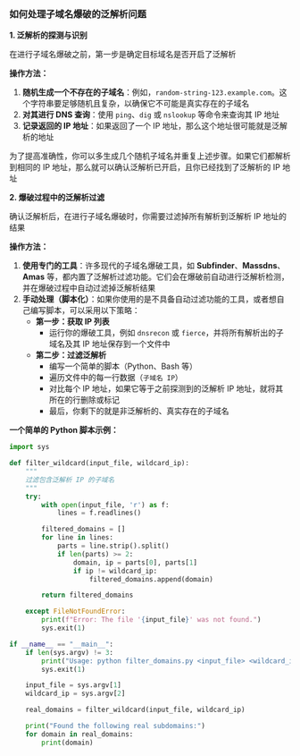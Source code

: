 ### 如何处理子域名爆破的泛解析问题

**1. 泛解析的探测与识别**

在进行子域名爆破之前，第一步是确定目标域名是否开启了泛解析

**操作方法：**

1. **随机生成一个不存在的子域名**：例如，`random-string-123.example.com`。这个字符串要足够随机且复杂，以确保它不可能是真实存在的子域名
2. **对其进行 DNS 查询**：使用 `ping`、`dig` 或 `nslookup` 等命令来查询其 IP 地址
3. **记录返回的 IP 地址**：如果返回了一个 IP 地址，那么这个地址很可能就是泛解析的地址

为了提高准确性，你可以多生成几个随机子域名并重复上述步骤。如果它们都解析到相同的 IP 地址，那么就可以确认泛解析已开启，且你已经找到了泛解析的 IP 地址



**2. 爆破过程中的泛解析过滤**

确认泛解析后，在进行子域名爆破时，你需要过滤掉所有解析到泛解析 IP 地址的结果

**操作方法：**

1. **使用专门的工具**：许多现代的子域名爆破工具，如 **Subfinder**、**Massdns**、**Amas** 等，都内置了泛解析过滤功能。它们会在爆破前自动进行泛解析检测，并在爆破过程中自动过滤掉泛解析结果
2. **手动处理（脚本化）**：如果你使用的是不具备自动过滤功能的工具，或者想自己编写脚本，可以采用以下策略：
   - **第一步：获取 IP 列表**
     - 运行你的爆破工具，例如 `dnsrecon` 或 `fierce`，并将所有解析出的子域名及其 IP 地址保存到一个文件中
   - **第二步：过滤泛解析**
     - 编写一个简单的脚本（Python、Bash 等）
     - 遍历文件中的每一行数据（`子域名 IP`）
     - 对比每个 IP 地址，如果它等于之前探测到的泛解析 IP 地址，就将其所在的行删除或标记
     - 最后，你剩下的就是非泛解析的、真实存在的子域名

**一个简单的 Python 脚本示例：**

```python
import sys

def filter_wildcard(input_file, wildcard_ip):
    """
    过滤包含泛解析 IP 的子域名
    """
    try:
        with open(input_file, 'r') as f:
            lines = f.readlines()

        filtered_domains = []
        for line in lines:
            parts = line.strip().split()
            if len(parts) >= 2:
                domain, ip = parts[0], parts[1]
                if ip != wildcard_ip:
                    filtered_domains.append(domain)

        return filtered_domains

    except FileNotFoundError:
        print(f"Error: The file '{input_file}' was not found.")
        sys.exit(1)

if __name__ == "__main__":
    if len(sys.argv) != 3:
        print("Usage: python filter_domains.py <input_file> <wildcard_ip>")
        sys.exit(1)

    input_file = sys.argv[1]
    wildcard_ip = sys.argv[2]

    real_domains = filter_wildcard(input_file, wildcard_ip)

    print("Found the following real subdomains:")
    for domain in real_domains:
        print(domain)
```
